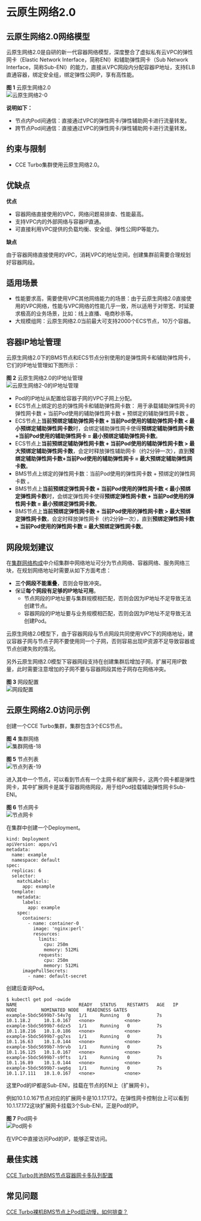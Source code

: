 # 云原生网络2.0<a name="cce_01_0284"></a>

## 云原生网络2.0网络模型<a name="section18112145311217"></a>

云原生网络2.0是自研的新一代容器网络模型，深度整合了虚拟私有云VPC的弹性网卡（Elastic Network Interface，简称ENI）和辅助弹性网卡（Sub Network Interface，简称Sub-ENI）的能力，直接从VPC网段内分配容器IP地址，支持ELB直通容器，绑定安全组，绑定弹性公网IP，享有高性能。

**图 1**  云原生网络2.0<a name="zh-cn_topic_0146398798_fig117435555917"></a>  
![](figures/云原生网络2-0.png "云原生网络2-0")

**说明如下：**

-   节点内Pod间通信：直接通过VPC的弹性网卡/弹性辅助网卡进行流量转发。
-   跨节点Pod间通信：直接通过VPC的弹性网卡/弹性辅助网卡进行流量转发。

## 约束与限制<a name="section2548184716433"></a>

-   CCE Turbo集群使用云原生网络2.0。

## 优缺点<a name="section884011382223"></a>

**优点**

-   容器网络直接使用的VPC，网络问题易排查、性能最高。
-   支持VPC内的外部网络与容器IP直通。
-   可直接利用VPC提供的负载均衡、安全组、弹性公网IP等能力。

**缺点**

由于容器网络直接使用的VPC，消耗VPC的地址空间，创建集群前需要合理规划好容器网段。

## 适用场景<a name="section3723244144011"></a>

-   性能要求高，需要使用VPC其他网络能力的场景：由于云原生网络2.0直接使用的VPC网络，性能与VPC网络的性能几乎一致，所以适用于对带宽、时延要求极高的业务场景，比如：线上直播、电商秒杀等。
-   大规模组网：云原生网络2.0当前最大可支持2000个ECS节点，10万个容器。

## 容器IP地址管理<a name="section45181754101115"></a>

云原生网络2.0下的BMS节点和ECS节点分别使用的是弹性网卡和辅助弹性网卡，它们的IP地址管理如下图所示：

**图 2**  云原生网络2.0的IP地址管理<a name="fig187842468716"></a>  
![](figures/云原生网络2-0的IP地址管理.png "云原生网络2-0的IP地址管理")

-   Pod的IP地址从配置给容器子网的VPC子网上分配。
-   ECS节点上绑定的总的弹性网卡和辅助弹性网卡数： 用于承载辅助弹性网卡的弹性网卡数 + 当前Pod使用的辅助弹性网卡数 + 预绑定的辅助弹性网卡数 。
-   ECS节点上**当前预绑定辅助弹性网卡数 + 当前Pod使用的辅助弹性网卡数 < 最小预绑定辅助弹性网卡数**时，会绑定辅助弹性网卡使得**预绑定辅助弹性网卡数+当前Pod使用的辅助弹性网卡 = 最小预绑定辅助弹性网卡数**。
-   ECS节点上**当前预绑定辅助弹性网卡数 + 当前Pod使用的辅助弹性网卡数 \> 最大预绑定辅助弹性网卡数**，会定时释放弹性辅助网卡（约2分钟一次），直到**预绑定辅助弹性网卡数+当前Pod使用的辅助弹性网卡 = 最大预绑定辅助弹性网卡数**。
-   BMS节点上绑定的弹性网卡数：当前Pod使用的弹性网卡数 +  预绑定的弹性网卡数 。
-   BMS节点上**当前预绑定弹性网卡数 + 当前Pod使用的弹性网卡数 < 最小预绑定弹性网卡数**时，会绑定弹性网卡使得**预绑定弹性网卡数 + 当前Pod使用的弹性网卡数 = 最小预绑定弹性网卡数**。
-   BMS节点上**当前预绑定弹性网卡数 + 当前Pod使用的弹性网卡数 \> 最大预绑定弹性网卡数**，会定时释放弹性网卡（约2分钟一次），直到**预绑定弹性网卡数 + 当前Pod使用的弹性网卡数 = 最大预绑定弹性网卡数**。

## 网段规划建议<a name="section08181419115517"></a>

在[集群网络构成](网络概述.md#section1131733719195)中介绍集群中网络地址可分为节点网络、容器网络、服务网络三块，在规划网络地址时需要从如下方面考虑：

-   **三个网段不能重叠**，否则会导致冲突。
-   保证**每个网段有足够的IP地址可用**。
    -   节点网段的IP地址要与集群规模相匹配，否则会因为IP地址不足导致无法创建节点。
    -   容器网段的IP地址要与业务规模相匹配，否则会因为IP地址不足导致无法创建Pod。


云原生网络2.0模型下，由于容器网段与节点网段共同使用VPC下的网络地址，建议容器子网与节点子网不要使用同一个子网，否则容易出现IP资源不足导致容器或节点创建失败的情况。

另外云原生网络2.0模型下容器网段支持在创建集群后增加子网，扩展可用IP数量，此时需要注意增加的子网不要与容器网段其他子网存在网络冲突。

**图 3**  网段配置<a name="fig16639123813259"></a>  
![](figures/网段配置.png "网段配置")

## 云原生网络2.0访问示例<a name="section161713314914"></a>

创建一个CCE Turbo集群，集群包含3个ECS节点。

**图 4**  集群网络<a name="fig34706594193"></a>  
![](figures/集群网络-18.png "集群网络-18")

**图 5**  节点列表<a name="fig12441149202012"></a>  
![](figures/节点列表-19.png "节点列表-19")

进入其中一个节点，可以看到节点有一个主网卡和扩展网卡，这两个网卡都是弹性网卡，其中扩展网卡是属于容器网络网段，用于给Pod挂载辅助弹性网卡Sub-ENI。

**图 6**  节点网卡<a name="fig9242131819209"></a>  
![](figures/节点网卡.png "节点网卡")

在集群中创建一个Deployment。

```
kind: Deployment
apiVersion: apps/v1
metadata:
  name: example
  namespace: default
spec:
  replicas: 6
  selector:
    matchLabels:
      app: example
  template:
    metadata:
      labels:
        app: example
    spec:
      containers:
        - name: container-0
          image: 'nginx:perl'
          resources:
            limits:
              cpu: 250m
              memory: 512Mi
            requests:
              cpu: 250m
              memory: 512Mi
      imagePullSecrets:
        - name: default-secret
```

创建后查询Pod。

```
$ kubectl get pod -owide
NAME                       READY   STATUS    RESTARTS   AGE   IP            NODE         NOMINATED NODE   READINESS GATES
example-5bdc5699b7-54v7g   1/1     Running   0          7s    10.1.18.2     10.1.0.167   <none>           <none>
example-5bdc5699b7-6dzx5   1/1     Running   0          7s    10.1.18.216   10.1.0.186   <none>           <none>
example-5bdc5699b7-gq7xs   1/1     Running   0          7s    10.1.16.63    10.1.0.144   <none>           <none>
example-5bdc5699b7-h9rvb   1/1     Running   0          7s    10.1.16.125   10.1.0.167   <none>           <none>
example-5bdc5699b7-s9fts   1/1     Running   0          7s    10.1.16.89    10.1.0.144   <none>           <none>
example-5bdc5699b7-swq6q   1/1     Running   0          7s    10.1.17.111   10.1.0.167   <none>           <none>
```

这里Pod的IP都是Sub-ENI，挂载在节点的ENI上（扩展网卡）。

例如10.1.0.167节点对应的扩展网卡是10.1.17.172。在弹性网卡控制台上可以看到10.1.17.172这块扩展网卡挂载3个Sub-ENI，正是Pod的IP。

**图 7**  Pod网卡<a name="fig03652819204"></a>  
![](figures/Pod网卡.png "Pod网卡")

在VPC中直接访问Pod的IP，能够正常访问。

## 最佳实践<a name="section18716143811272"></a>

[CCE Turbo共池BMS节点容器网卡多队列配置](https://support.huaweicloud.com/bestpractice-cce/cce_bestpractice_0017.html)

## 常见问题<a name="section152643614445"></a>

[CCE Turbo裸机BMS节点上Pod启动慢，如何排查？](https://support.huaweicloud.com/cce_faq/cce_faq_00310.html)

